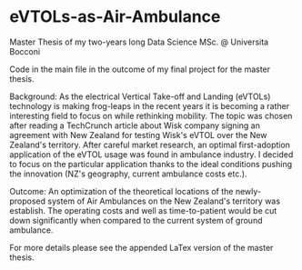 # eVTOLs-as-Air-Ambulance
Master Thesis of my two-years long Data Science MSc. @ Universita Bocconi 

Code in the main file in the outcome of my final project for the master thesis.

Background:
As the electrical Vertical Take-off and Landing (eVTOLs) technology is making frog-leaps in the recent years 
it is becoming a rather interesting field to focus on while rethinking mobility. The topic was chosen after 
reading a TechCrunch article about Wisk company signing an agreement with New Zealand for testing Wisk's eVTOL
over the New Zealand's territory. After careful market research, an optimal first-adoption application of the 
eVTOL usage was found in ambulance industry. I decided to focus on the particular application thanks to the ideal
conditions pushing the innovation (NZ's geography, current ambulance costs etc.). 

Outcome:
An optimization of the theoretical locations of the newly-proposed system of Air Ambulances on the New Zealand's territory
was establish. The operating costs and well as time-to-patient would be cut down significantly when compared to the current 
system of ground ambulance. 


For more details please see the appended LaTex version of the master thesis.
